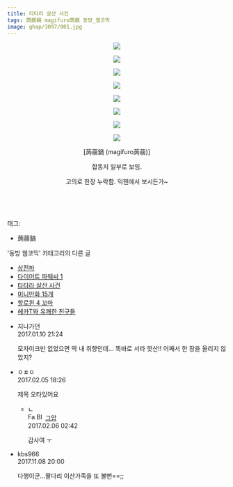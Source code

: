 ```yaml
---
title: 타타라 살산 사건
tags: 蒟蒻鍋 magifuro蒟蒻 동방_웹코믹
image: ghap/3097/001.jpg
---
```

<div class="article">
<p style="text-align: center; clear: none; float: none;"><img src="{{ site.nasurl }}/ghap/3097/001.jpg"/></p>
<p style="text-align: center; clear: none; float: none;"><img src="{{ site.nasurl }}/ghap/3097/002.jpg"/></p>
<p style="text-align: center; clear: none; float: none;"><img src="{{ site.nasurl }}/ghap/3097/003.jpg"/></p>
<p style="text-align: center; clear: none; float: none;"><img src="{{ site.nasurl }}/ghap/3097/004.jpg"/></p>
<p style="text-align: center; clear: none; float: none;"><img src="{{ site.nasurl }}/ghap/3097/005.jpg"/></p>
<p style="text-align: center; clear: none; float: none;"><img src="{{ site.nasurl }}/ghap/3097/006.jpg"/></p>
<p style="text-align: center; clear: none; float: none;"><img src="{{ site.nasurl }}/ghap/3097/007.jpg"/></p>
<p style="text-align: center; clear: none; float: none;"><img src="{{ site.nasurl }}/ghap/3097/008.jpg"/></p>
<p style="text-align: center; clear: none; float: none;">[蒟蒻鍋 (magifuro蒟蒻)]</p>
<p style="text-align: center; clear: none; float: none;">합동지 일부로 보임.</p>
<p style="text-align: center; clear: none; float: none;">고의로 한장 누락함. 익헨에서 보시든가~</p>
<p style="text-align: center; clear: none; float: none;"><br/></p>
<p><br/></p>
</div><div class="tagTrail">
<p>태그: </p>
<ul>
<li>蒟蒻鍋</li>
</ul>
</div><div class="another">
<p>'동방 웹코믹' 카테고리의 다른 글</p>
<ul>
<li><a href="/2017-01-10-ghap_3100">상전파</a></li>
<li><a href="/2017-01-10-ghap_3099">다이어트 파췌씨 1</a></li>
<li><a href="/2017-01-10-ghap_3097">타타라 살산 사건</a></li>
<li><a href="/2017-01-05-ghap_3079">미니만화 15개</a></li>
<li><a href="/2017-01-05-ghap_3074">할로윈 4 꼬마</a></li>
<li><a href="/2017-01-04-ghap_3056">헤카T와 유쾌한 친구들</a></li>
</ul>
</div><div class="cb_module cb_fluid">
<div class="cb_wrt cb_profile">
<div class="comment">
<ul>
<li class="cb_thumb_off" id="comment14888248">
<div class="cb_comment_area">
<div class="cb_info_area">
<div class="cb_section">
<span class="cb_nick_name">지나가던</span>
</div>
<div class="cb_section">
<span class="cb_date">2017.01.10 21:24 </span>
</div>
</div>
<div class="cb_dsc_comment">
<p class="cb_dsc">
											모자이크만 없었으면 딱 내 취향인데... 똑바로 서라 핫산!! 어째서 한 장을 올리지 않았지?
										</p>
</div>
</div></li>
<li class="cb_thumb_off" id="comment14907684">
<div class="cb_comment_area">
<div class="cb_info_area">
<div class="cb_section">
<span class="cb_nick_name">ㅇㅍㅇ</span>
</div>
<div class="cb_section">
<span class="cb_date">2017.02.05 18:26 </span>
</div>
</div>
<div class="cb_dsc_comment">
<p class="cb_dsc">
											제목 오타있어요
										</p>
</div>
<ul>
<li class="cb_thumb_off" id="comment14908010">
<span class="cb_bu_subnode">ㄴ</span>
<div class="cb_comment_area">
<div class="cb_info_area">
<div class="cb_section">
<span class="cb_nick_name"><img alt="Favicon of https://ghaptouhou.tistory.com" height="16" onerror="this.onerror=null;this.parentNode.removeChild(this)" src="https://ghaptouhou.tistory.com/favicon.ico" width="16"/> <img alt="BlogIcon" height="16" onerror="this.parentNode.removeChild(this)" src="https://ghaptouhou.tistory.com/index.gif" width="16"/> <a href="https://ghaptouhou.tistory.com" onclick="return openLinkInNewWindow(this)"> 그압</a><span class="tistoryProfileLayerTrigger" onclick='TistoryProfile.show(event, this, {"title":"\uc800\uae30 \uc774\uac70 \ub098\uc911\uc5d0 \uc218\uc815 \uac00\ub2a5\ud558\ub098\uc694","url":"https:\/\/ghap.tistory.com","nickname":"\uadf8\uc555","items":[]}); return false;'></span></span>
</div>
<div class="cb_section">
<span class="cb_date">2017.02.06 02:42 </span>
</div>
</div>
<div class="cb_dsc_comment">
<p class="cb_dsc">
																감사여 ㅜ
															</p>
</div>
</div>
</li>
</ul>
</div></li>
<li class="cb_thumb_off" id="comment15125439">
<div class="cb_comment_area">
<div class="cb_info_area">
<div class="cb_section">
<span class="cb_nick_name">kbs966</span>
</div>
<div class="cb_section">
<span class="cb_date">2017.11.08 20:00 </span>
</div>
</div>
<div class="cb_dsc_comment">
<p class="cb_dsc">
											다행이군...팔다리 이산가족을 또 볼뻔==;;
										</p>
</div>
</div></li>
</ul>
</div>
</div><!-- commentList close -->
</div>